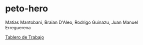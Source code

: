 # peto-hero
Matias Mantobani, Braian D'Aleo, Rodrigo Guinazu, Juan Manuel Erreguerena

<a href="https://trello.com/b/FT6UIft7/pet-hero">Tablero de Trabajo</a>
